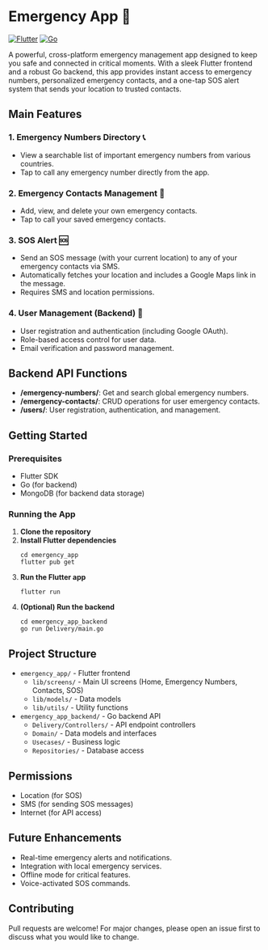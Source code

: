 # Emergency App 🚨

[![Flutter](https://img.shields.io/badge/Flutter-02569B?style=for-the-badge&logo=flutter&logoColor=white)](https://flutter.dev)
[![Go](https://img.shields.io/badge/Go-00ADD8?style=for-the-badge&logo=go&logoColor=white)](https://golang.org)

A powerful, cross-platform emergency management app designed to keep you safe and connected in critical moments. With a sleek Flutter frontend and a robust Go backend, this app provides instant access to emergency numbers, personalized emergency contacts, and a one-tap SOS alert system that sends your location to trusted contacts.

## Main Features

### 1. Emergency Numbers Directory 📞
- View a searchable list of important emergency numbers from various countries.
- Tap to call any emergency number directly from the app.

### 2. Emergency Contacts Management 👥
- Add, view, and delete your own emergency contacts.
- Tap to call your saved emergency contacts.

### 3. SOS Alert 🆘
- Send an SOS message (with your current location) to any of your emergency contacts via SMS.
- Automatically fetches your location and includes a Google Maps link in the message.
- Requires SMS and location permissions.

### 4. User Management (Backend) 🔐
- User registration and authentication (including Google OAuth).
- Role-based access control for user data.
- Email verification and password management.

## Backend API Functions

- **/emergency-numbers/**: Get and search global emergency numbers.
- **/emergency-contacts/**: CRUD operations for user emergency contacts.
- **/users/**: User registration, authentication, and management.

## Getting Started

### Prerequisites
- Flutter SDK
- Go (for backend)
- MongoDB (for backend data storage)

### Running the App

1. **Clone the repository**
2. **Install Flutter dependencies**
   ```
   cd emergency_app
   flutter pub get
   ```
3. **Run the Flutter app**
   ```
   flutter run
   ```
4. **(Optional) Run the backend**
   ```
   cd emergency_app_backend
   go run Delivery/main.go
   ```

## Project Structure

- `emergency_app/` - Flutter frontend
  - `lib/screens/` - Main UI screens (Home, Emergency Numbers, Contacts, SOS)
  - `lib/models/` - Data models
  - `lib/utils/` - Utility functions
- `emergency_app_backend/` - Go backend API
  - `Delivery/Controllers/` - API endpoint controllers
  - `Domain/` - Data models and interfaces
  - `Usecases/` - Business logic
  - `Repositories/` - Database access

## Permissions

- Location (for SOS)
- SMS (for sending SOS messages)
- Internet (for API access)

## Future Enhancements

- Real-time emergency alerts and notifications.
- Integration with local emergency services.
- Offline mode for critical features.
- Voice-activated SOS commands.

## Contributing

Pull requests are welcome! For major changes, please open an issue first to discuss what you would like to change.
